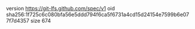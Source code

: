 version https://git-lfs.github.com/spec/v1
oid sha256:1f725c6c080bfa56e5ddd794f6ca5f6731a4cd15d24154e7599b6e077f7d4357
size 674
